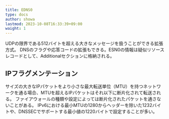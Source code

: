 ```yaml
---
title: EDNS0
type: docs
author: showa
lastmod: 2023-10-08T16:33:39+09:00
waight: 1
---
```


UDPの限界である512バイトを超える大きなメッセージを扱うことができる拡張方式。
DNSのフラグや応答コードの拡張もできる。ESN0の情報は疑似リソースレコードとして、Additionalセクションに格納される。

## IPフラグメンテーション

サイズの大きなIPパケットをより小さな最大転送単位（MTU）を持つネットワークを通る場合、MTUを超えるIPパケットはそれ以下に断片化されて転送される。
ファイアウォールの種類や設定によっては断片化されたパケットを通さないことがある。
IPv6における最小MTUの1280からヘッダーを除いた1232バイトや、DNSSECでサポートする最小値の1220バイトで設定することが多い。
